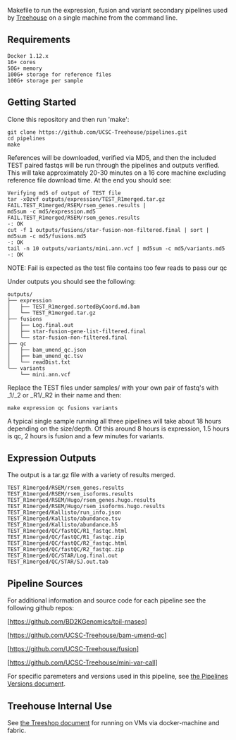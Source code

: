 Makefile to run the expression, fusion and variant secondary pipelines used by [Treehouse](https://treehouse.soe.ucsc.edu/) on a single machine from the command line.

## Requirements

    Docker 1.12.x
    16+ cores
    50G+ memory
    100G+ storage for reference files
    100G+ storage per sample

## Getting Started

Clone this repository and then run 'make':

    git clone https://github.com/UCSC-Treehouse/pipelines.git
    cd pipelines
    make

References will be downloaded, verified via MD5, and then the included TEST paired fastqs will be run through the pipelines and outputs verified. This will take approximately 20-30 minutes on a 16 core machine excluding reference file download time. At the end you should see:

    Verifying md5 of output of TEST file
    tar -xOzvf outputs/expression/TEST_R1merged.tar.gz FAIL.TEST_R1merged/RSEM/rsem_genes.results |
    md5sum -c md5/expression.md5
    FAIL.TEST_R1merged/RSEM/rsem_genes.results
    -: OK
    cut -f 1 outputs/fusions/star-fusion-non-filtered.final | sort | md5sum -c md5/fusions.md5
    -: OK
    tail -n 10 outputs/variants/mini.ann.vcf | md5sum -c md5/variants.md5
    -: OK
    
NOTE: Fail is expected as the test file contains too few reads to pass our qc

Under outputs you should see the following:

    outputs/
    ├── expression
    │   ├── TEST_R1merged.sortedByCoord.md.bam
    │   └── TEST_R1merged.tar.gz
    ├── fusions
    │   ├── Log.final.out
    │   ├── star-fusion-gene-list-filtered.final
    │   └── star-fusion-non-filtered.final
    ├── qc
    │   ├── bam_umend_qc.json
    │   ├── bam_umend_qc.tsv
    │   └── readDist.txt
    └── variants
        └── mini.ann.vcf

Replace the TEST files under samples/ with your own pair of fastq's with _1/_2 or _R1/_R2 in their name and then:

    make expression qc fusions variants

A typical single sample running all three pipelines will take about 18 hours depending on the size/depth. Of this around 8 hours is expression, 1.5 hours is qc, 2 hours is fusion and a few minutes for variants. 

## Expression Outputs

The output is a tar.gz file with a variety of results merged. 

    TEST_R1merged/RSEM/rsem_genes.results
    TEST_R1merged/RSEM/rsem_isoforms.results
    TEST_R1merged/RSEM/Hugo/rsem_genes.hugo.results
    TEST_R1merged/RSEM/Hugo/rsem_isoforms.hugo.results
    TEST_R1merged/Kallisto/run_info.json
    TEST_R1merged/Kallisto/abundance.tsv
    TEST_R1merged/Kallisto/abundance.h5
    TEST_R1merged/QC/fastQC/R1_fastqc.html
    TEST_R1merged/QC/fastQC/R1_fastqc.zip
    TEST_R1merged/QC/fastQC/R2_fastqc.html
    TEST_R1merged/QC/fastQC/R2_fastqc.zip
    TEST_R1merged/QC/STAR/Log.final.out
    TEST_R1merged/QC/STAR/SJ.out.tab

## Pipeline Sources

For additional information and source code for each pipeline see the following github repos:

[https://github.com/BD2KGenomics/toil-rnaseq]

[https://github.com/UCSC-Treehouse/bam-umend-qc]

[https://github.com/UCSC-Treehouse/fusion]

[https://github.com/UCSC-Treehouse/mini-var-call]

For specific paremeters and versions used in this pipeline, see [the Pipelines Versions document](CGL_TOIL_RNA-Seq_Pipeline_versions.md).


## Treehouse Internal Use
See [the Treeshop document](treeshop.md) for running on VMs via docker-machine and fabric.
